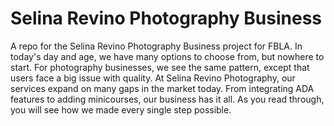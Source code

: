 # Selina Revino Photography Business
A repo for the Selina Revino Photography Business project for FBLA. In today's day and age, we have many options to choose from, but nowhere to start. For photography businesses, we see the same pattern, except that users face a big issue with quality. At Selina Revino Photography, our services expand on many gaps in the market today. From integrating ADA features to adding minicourses, our business has it all. As you read through, you will see how we made every single step possible. 

